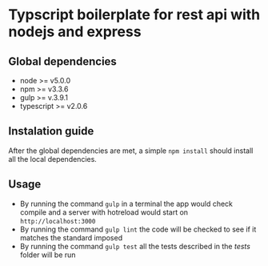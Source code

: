 # Typscript boilerplate for rest api with nodejs and express

## Global dependencies

* node >= v5.0.0
* npm >= v3.3.6
* gulp >= v.3.9.1
* typescript >= v2.0.6

## Instalation guide

After the global dependencies are met, a simple ``npm install`` should install all the local dependencies.

## Usage

* By running the command ``gulp`` in a terminal the app would check compile and a server with hotreload would start on ``http://localhost:3000``
* By running the command ``gulp lint`` the code will be checked to see if it matches the standard imposed
* By running the command ``gulp test`` all the tests described in the *tests* folder will be run